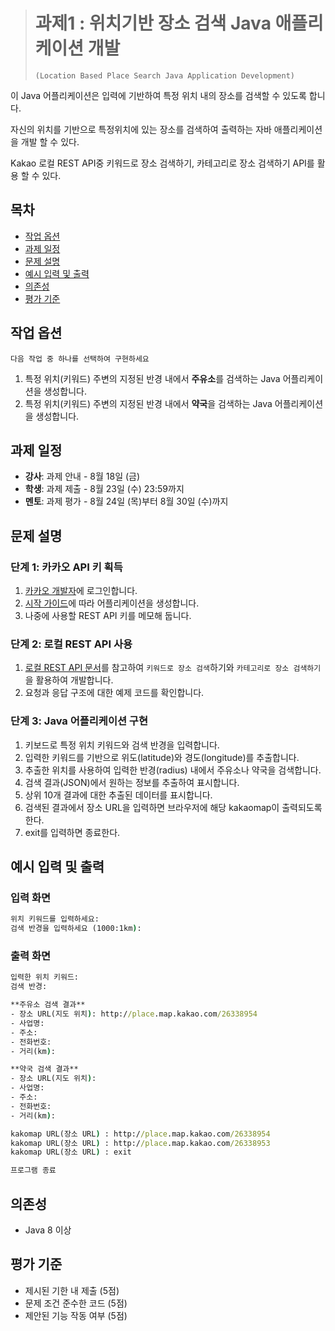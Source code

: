 > # 과제1 : 위치기반 장소 검색 Java 애플리케이션 개발
> ```(Location Based Place Search Java Application Development)```

이 Java 어플리케이션은 입력에 기반하여 특정 위치 내의 장소를 검색할 수 있도록 합니다.

자신의 위치를 기반으로 특정위치에 있는 장소를 검색하여 출력하는 자바 애플리케이션을 개발 할 수 있다.

Kakao 로컬 REST API중 키워드로 장소 검색하기, 카테고리로 장소 검색하기 API를 활용 할 수 있다.

## 목차

- [작업 옵션](#작업-옵션)
- [과제 일정](#과제-일정)
- [문제 설명](#문제-설명)
- [예시 입력 및 출력](#예시-입력-및-출력)
- [의존성](#의존성)
- [평가 기준](#평가-기준)

## 작업 옵션

```다음 작업 중 하나를 선택하여 구현하세요```

1. 특정 위치(키워드) 주변의 지정된 반경 내에서 **주유소**를 검색하는 Java 어플리케이션을 생성합니다.
2. 특정 위치(키워드) 주변의 지정된 반경 내에서 **약국**을 검색하는 Java 어플리케이션을 생성합니다.

## 과제 일정

- **강사**: 과제 안내 - 8월 18일 (금)
- **학생**: 과제 제출 - 8월 23일 (수) 23:59까지
- **멘토**: 과제 평가 - 8월 24일 (목)부터 8월 30일 (수)까지

## 문제 설명

### 단계 1: 카카오 API 키 획득

1. [카카오 개발자](https://developers.kakao.com)에 로그인합니다.
2. [시작 가이드](https://developers.kakao.com/docs/latest/ko/getting-started/app)에 따라 어플리케이션을 생성합니다.
3. 나중에 사용할 REST API 키를 메모해 둡니다.

### 단계 2: 로컬 REST API 사용

1. [로컬 REST API 문서](https://developers.kakao.com/docs/latest/ko/local/dev-guide)를 참고하여 ```키워드로 장소 검색```하기와 ```카테고리로 장소 검색하기```을 활용하여 개발합니다.
2. 요청과 응답 구조에 대한 예제 코드를 확인합니다.

### 단계 3: Java 어플리케이션 구현

1. 키보드로 특정 위치 키워드와 검색 반경을 입력합니다.
2. 입력한 키워드를 기반으로 위도(latitude)와 경도(longitude)를 추출합니다.
3. 추출한 위치를 사용하여 입력한 반경(radius) 내에서 주유소나 약국을 검색합니다.
4. 검색 결과(JSON)에서 원하는 정보를 추출하여 표시합니다.
5. 상위 10개 결과에 대한 추출된 데이터를 표시합니다.
6. 검색된 결과에서 장소 URL을 입력하면 브라우저에 해당 kakaomap이 출력되도록 한다.
7. exit를 입력하면 종료한다.

## 예시 입력 및 출력

### 입력 화면

```cmd
위치 키워드를 입력하세요:
검색 반경을 입력하세요 (1000:1km):
```

### 출력 화면

```cmd
입력한 위치 키워드:
검색 반경:

**주유소 검색 결과**
- 장소 URL(지도 위치): http://place.map.kakao.com/26338954
- 사업명:
- 주소:
- 전화번호:
- 거리(km):

**약국 검색 결과**
- 장소 URL(지도 위치):
- 사업명:
- 주소:
- 전화번호:
- 거리(km):

kakomap URL(장소 URL) : http://place.map.kakao.com/26338954
kakomap URL(장소 URL) : http://place.map.kakao.com/26338953
kakomap URL(장소 URL) : exit

프로그램 종료

```

## 의존성

- Java 8 이상

## 평가 기준

- 제시된 기한 내 제출 (5점)
- 문제 조건 준수한 코드 (5점)
- 제안된 기능 작동 여부 (5점)
